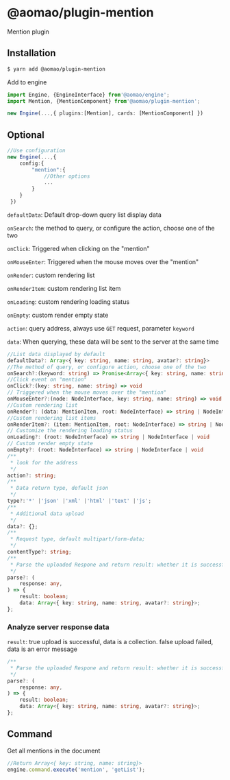 # @aomao/plugin-mention

Mention plugin

## Installation

```bash
$ yarn add @aomao/plugin-mention
```

Add to engine

```ts
import Engine, {EngineInterface} from'@aomao/engine';
import Mention, {MentionComponent} from'@aomao/plugin-mention';

new Engine(...,{ plugins:[Mention], cards: [MentionComponent] })
```

## Optional

```ts
//Use configuration
new Engine(...,{
    config:{
        "mention":{
            //Other options
            ...
        }
    }
 })
```

`defaultData`: Default drop-down query list display data

`onSearch`: the method to query, or configure the action, choose one of the two

`onClick`: Triggered when clicking on the "mention"

`onMouseEnter`: Triggered when the mouse moves over the "mention"

`onRender`: custom rendering list

`onRenderItem`: custom rendering list item

`onLoading`: custom rendering loading status

`onEmpty`: custom render empty state

`action`: query address, always use `GET` request, parameter `keyword`

`data`: When querying, these data will be sent to the server at the same time

```ts
//List data displayed by default
defaultData?: Array<{ key: string, name: string, avatar?: string}>
//The method of query, or configure action, choose one of the two
onSearch?:(keyword: string) => Promise<Array<{ key: string, name: string, avatar?: string}>>
//Click event on "mention"
onClick?:(key: string, name: string) => void
// Triggered when the mouse moves over the "mention"
onMouseEnter?:(node: NodeInterface, key: string, name: string) => void
//Custom rendering list
onRender?: (data: MentionItem, root: NodeInterface) => string | NodeInterface | void
//Custom rendering list items
onRenderItem?: (item: MentionItem, root: NodeInterface) => string | NodeInterface | void
// Customize the rendering loading status
onLoading?: (root: NodeInterface) => string | NodeInterface | void
// Custom render empty state
onEmpty?: (root: NodeInterface) => string | NodeInterface | void
/**
 * look for the address
 */
action?: string;
/**
 * Data return type, default json
 */
type?:'*' |'json' |'xml' |'html' |'text' |'js';
/**
 * Additional data upload
 */
data?: {};
/**
 * Request type, default multipart/form-data;
 */
contentType?: string;
/**
 * Parse the uploaded Respone and return result: whether it is successful or not, data: success: file address, failure: error message
 */
parse?: (
    response: any,
) => {
    result: boolean;
    data: Array<{ key: string, name: string, avatar?: string}>;
};

```

### Analyze server response data

`result`: true upload is successful, data is a collection. false upload failed, data is an error message

```ts
/**
 * Parse the uploaded Respone and return result: whether it is successful or not, data: success: file address, failure: error message
 */
parse?: (
    response: any,
) => {
    result: boolean;
    data: Array<{ key: string, name: string, avatar?: string}>;
};
```

## Command

Get all mentions in the document

```ts
//Return Array<{ key: string, name: string}>
engine.command.execute('mention', 'getList');
```
